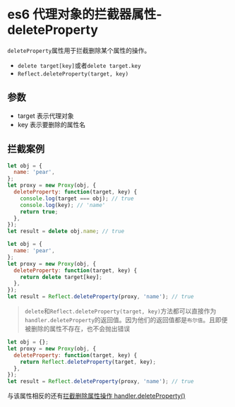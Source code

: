 <!-- Date: 2018-07-13 12:11:21 -->

# es6 代理对象的拦截器属性-deleteProperty

`deleteProperty`属性用于拦截删除某个属性的操作。

- `delete target[key]`或者`delete target.key`
- `Reflect.deleteProperty(target, key)`

## 参数

- target 表示代理对象
- key 表示要删除的属性名

## 拦截案例

```js
let obj = {
  name: 'pear',
};
let proxy = new Proxy(obj, {
  deleteProperty: function(target, key) {
    console.log(target === obj); // true
    console.log(key); // 'name'
    return true;
  },
});
let result = delete obj.name; // true
```

```js
let obj = {
  name: 'pear',
};
let proxy = new Proxy(obj, {
  deleteProperty: function(target, key) {
    return delete target[key];
  },
});
let result = Reflect.deleteProperty(proxy, 'name'); // true
```

> `delete`和`Reflect.deleteProperty(target, key)`方法都可以直接作为`handler.deleteProperty`的返回值。因为他们的返回值都是`布尔值`。且即便被删除的属性不存在，也不会抛出错误

```js
let obj = {};
let proxy = new Proxy(obj, {
  deleteProperty: function(target, key) {
    return Reflect.deleteProperty(target, key);
  },
});
let result = Reflect.deleteProperty(proxy, 'name'); // true
```

与该属性相反的还有[拦截删除属性操作 handler.deleteProperty()](../es6/proxy-deleteproperty)
